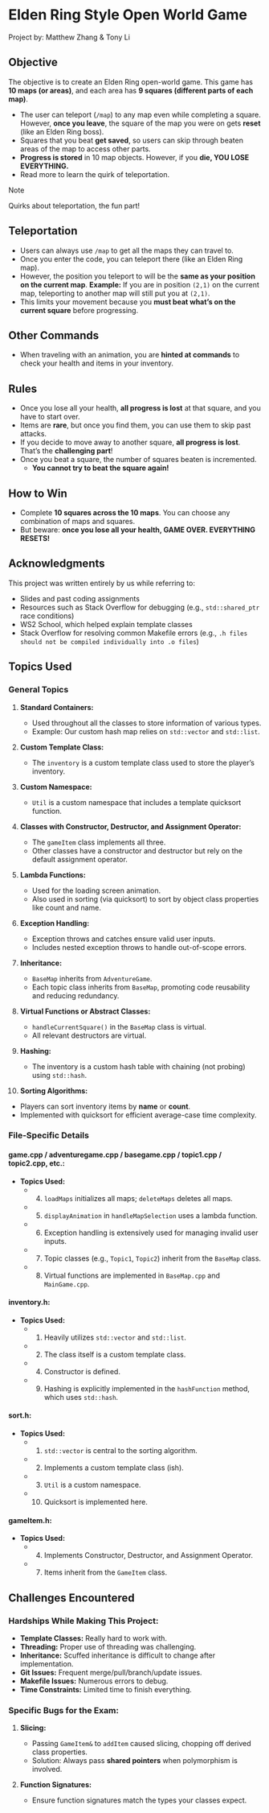 
# Elden Ring Style Open World Game

Project by: Matthew Zhang & Tony Li

## Objective
The objective is to create an Elden Ring open-world game. This game has **10 maps (or areas)**, and each area has **9 squares (different parts of each map)**.

- The user can teleport (`/map`) to any map even while completing a square. However, **once you leave**, the square of the map you were on gets **reset** (like an Elden Ring boss).
- Squares that you beat **get saved**, so users can skip through beaten areas of the map to access other parts.
- **Progress is stored** in 10 map objects. However, if you **die, YOU LOSE EVERYTHING.**
- Read more to learn the quirk of teleportation.

> [!Note]
> Quirks about teleportation, the fun part!
>## Teleportation
>- Users can always use `/map` to get all the maps they can travel to.
>- Once you enter the code, you can teleport there (like an Elden Ring map).
>- However, the position you teleport to will be the **same as your position on the current map**.
>  **Example:** If you are in position `(2,1)` on the current map, teleporting to another map will still put you at `(2,1)`.
>- This limits your movement because you **must beat what’s on the current square** before progressing.

## Other Commands
- When traveling with an animation, you are **hinted at commands** to check your health and items in your inventory.

## Rules
- Once you lose all your health, **all progress is lost** at that square, and you have to start over.
- Items are **rare**, but once you find them, you can use them to skip past attacks.
- If you decide to move away to another square, **all progress is lost**. That’s the **challenging part**!
- Once you beat a square, the number of squares beaten is incremented.
  - **You cannot try to beat the square again!**

## How to Win
- Complete **10 squares across the 10 maps**. You can choose any combination of maps and squares.
- But beware: **once you lose all your health, GAME OVER. EVERYTHING RESETS!**

## Acknowledgments
This project was written entirely by us while referring to:
- Slides and past coding assignments
- Resources such as Stack Overflow for debugging (e.g., `std::shared_ptr` race conditions)
- WS2 School, which helped explain template classes
- Stack Overflow for resolving common Makefile errors (e.g., `.h files should not be compiled individually into .o files`)

## Topics Used

### General Topics
1. **Standard Containers:**
   - Used throughout all the classes to store information of various types.
   - Example: Our custom hash map relies on `std::vector` and `std::list`.

2. **Custom Template Class:**
   - The `inventory` is a custom template class used to store the player’s inventory.

3. **Custom Namespace:**
   - `Util` is a custom namespace that includes a template quicksort function.

4. **Classes with Constructor, Destructor, and Assignment Operator:**
   - The `gameItem` class implements all three.
   - Other classes have a constructor and destructor but rely on the default assignment operator.

5. **Lambda Functions:**
   - Used for the loading screen animation.
   - Also used in sorting (via quicksort) to sort by object class properties like count and name.

6. **Exception Handling:**
   - Exception throws and catches ensure valid user inputs.
   - Includes nested exception throws to handle out-of-scope errors.

7. **Inheritance:**
   - `BaseMap` inherits from `AdventureGame`.
   - Each topic class inherits from `BaseMap`, promoting code reusability and reducing redundancy.

8. **Virtual Functions or Abstract Classes:**
   - `handleCurrentSquare()` in the `BaseMap` class is virtual.
   - All relevant destructors are virtual.

9. **Hashing:**
   - The inventory is a custom hash table with chaining (not probing) using `std::hash`.

10. **Sorting Algorithms:**
   - Players can sort inventory items by **name** or **count**.
   - Implemented with quicksort for efficient average-case time complexity.

### File-Specific Details

#### game.cpp / adventuregame.cpp / basegame.cpp / topic1.cpp / topic2.cpp, etc.:
- **Topics Used:**
  - 4. `loadMaps` initializes all maps; `deleteMaps` deletes all maps.
  - 5. `displayAnimation` in `handleMapSelection` uses a lambda function.
  - 6. Exception handling is extensively used for managing invalid user inputs.
  - 7. Topic classes (e.g., `Topic1`, `Topic2`) inherit from the `BaseMap` class.
  - 8. Virtual functions are implemented in `BaseMap.cpp` and `MainGame.cpp`.

#### inventory.h:
- **Topics Used:**
  - 1. Heavily utilizes `std::vector` and `std::list`.
  - 2. The class itself is a custom template class.
  - 4. Constructor is defined.
  - 9. Hashing is explicitly implemented in the `hashFunction` method, which uses `std::hash`.

#### sort.h:
- **Topics Used:**
  - 1. `std::vector` is central to the sorting algorithm.
  - 2. Implements a custom template class (ish).
  - 3. `Util` is a custom namespace.
  - 10. Quicksort is implemented here.

#### gameItem.h:
- **Topics Used:**
  - 4. Implements Constructor, Destructor, and Assignment Operator.
  - 7. Items inherit from the `GameItem` class.

## Challenges Encountered

### Hardships While Making This Project:
- **Template Classes:** Really hard to work with.
- **Threading:** Proper use of threading was challenging.
- **Inheritance:** Scuffed inheritance is difficult to change after implementation.
- **Git Issues:** Frequent merge/pull/branch/update issues.
- **Makefile Issues:** Numerous errors to debug.
- **Time Constraints:** Limited time to finish everything.

### Specific Bugs for the Exam:
1. **Slicing:**
   - Passing `GameItem&` to `addItem` caused slicing, chopping off derived class properties.
   - Solution: Always pass **shared pointers** when polymorphism is involved.

2. **Function Signatures:**
   - Ensure function signatures match the types your classes expect.

